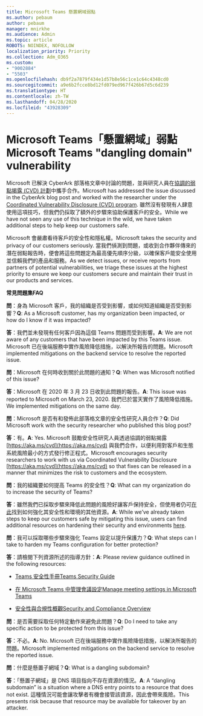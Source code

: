 ```yaml
---
title: Microsoft Teams 懸置網域弱點
ms.author: pebaum
author: pebaum
manager: mnirkhe
ms.audience: Admin
ms.topic: article
ROBOTS: NOINDEX, NOFOLLOW
localization_priority: Priority
ms.collection: Adm_O365
ms.custom:
- "9002884"
- "5503"
ms.openlocfilehash: db9f2a7879f434e1d57b8e56c1ce1c64c4348cd0
ms.sourcegitcommit: a9e6b2fcce8bd12fd079ed967f426b67d5c6d239
ms.translationtype: HT
ms.contentlocale: zh-TW
ms.lasthandoff: 04/28/2020
ms.locfileid: "43928309"
---
```

# <a name="microsoft-teams-dangling-domain-vulnerability"></a><span data-ttu-id="1f894-102">Microsoft Teams「懸置網域」弱點</span><span class="sxs-lookup"><span data-stu-id="1f894-102">Microsoft Teams "dangling domain" vulnerability</span></span>

<span data-ttu-id="1f894-103">Microsoft 已解決 CyberArk 部落格文章中討論的問題，並與研究人員在[協調的弱點揭露 (CVD) 計劃](https://aka.ms/cvd)中攜手合作。</span><span class="sxs-lookup"><span data-stu-id="1f894-103">Microsoft has addressed the issue discussed in the CyberArk blog post and worked with the researcher under the [Coordinated Vulnerability Disclosure (CVD) program](https://aka.ms/cvd).</span></span> <span data-ttu-id="1f894-104">雖然沒有發現有人肆意使用這項技巧，但我們仍採取了額外的步驟來協助保護客戶的安全。</span><span class="sxs-lookup"><span data-stu-id="1f894-104">While we have not seen any use of this technique in the wild, we have taken additional steps to help keep our customers safe.</span></span>

<span data-ttu-id="1f894-105">Microsoft 會嚴肅看待客戶的安全性和隱私權。</span><span class="sxs-lookup"><span data-stu-id="1f894-105">Microsoft takes the security and privacy of our customers seriously.</span></span> <span data-ttu-id="1f894-106">當我們偵測到問題，或收到合作夥伴傳來的潛在弱點報告時，便會將這些問題定為最高優先順序分級，以確保客戶能安全使用並信賴我們的產品和服務。</span><span class="sxs-lookup"><span data-stu-id="1f894-106">As we detect issues, or receive reports from partners of potential vulnerabilities, we triage these issues at the highest priority to ensure we keep our customers secure and maintain their trust in our products and services.</span></span>

<span data-ttu-id="1f894-107">**常見問題集**</span><span class="sxs-lookup"><span data-stu-id="1f894-107">**FAQ**</span></span>

<span data-ttu-id="1f894-108">**問**：身為 Microsoft 客戶，我的組織是否受到影響，或如何知道組織是否受到影響？</span><span class="sxs-lookup"><span data-stu-id="1f894-108">**Q**: As a Microsoft customer, has my organization been impacted, or how do I know if it was impacted?</span></span>

<span data-ttu-id="1f894-109">**答**：我們並未發現有任何客戶因為這個 Teams 問題而受到影響。</span><span class="sxs-lookup"><span data-stu-id="1f894-109">**A**: We are not aware of any customers that have been impacted by this Teams issue.</span></span> <span data-ttu-id="1f894-110">Microsoft 已在後端服務中實作風險降低措施，以解決所報告的問題。</span><span class="sxs-lookup"><span data-stu-id="1f894-110">Microsoft implemented mitigations on the backend service to resolve the reported issue.</span></span>

<span data-ttu-id="1f894-111">**問**：Microsoft 在何時收到關於此問題的通知？</span><span class="sxs-lookup"><span data-stu-id="1f894-111">**Q**: When was Microsoft notified of this issue?</span></span>

<span data-ttu-id="1f894-112">**答**：Microsoft 在 2020 年 3 月 23 日收到此問題的報告。</span><span class="sxs-lookup"><span data-stu-id="1f894-112">**A**: This issue was reported to Microsoft on March 23, 2020.</span></span> <span data-ttu-id="1f894-113">我們已於當天實作了風險降低措施。</span><span class="sxs-lookup"><span data-stu-id="1f894-113">We implemented mitigations on the same day.</span></span>

<span data-ttu-id="1f894-114">**問**：Microsoft 是否有和發佈此部落格文章的安全性研究人員合作？</span><span class="sxs-lookup"><span data-stu-id="1f894-114">**Q**: Did Microsoft work with the security researcher who published this blog post?</span></span>

<span data-ttu-id="1f894-115">**答**：有。</span><span class="sxs-lookup"><span data-stu-id="1f894-115">**A**: Yes.</span></span> <span data-ttu-id="1f894-116">Microsoft 鼓勵安全性研究人員透過協調的弱點揭露 [https://aka.ms/cvd](https://aka.ms/cvd) 與我們合作，以便利用對客戶和生態系統風險最小的方式發行修正程式。</span><span class="sxs-lookup"><span data-stu-id="1f894-116">Microsoft encourages security researchers to work with us via Coordinated Vulnerability Disclosure [https://aka.ms/cvd](https://aka.ms/cvd) so that fixes can be released in a manner that minimizes the risk to customers and the ecosystem.</span></span>  

<span data-ttu-id="1f894-117">**問**：我的組織要如何提高 Teams 的安全性？</span><span class="sxs-lookup"><span data-stu-id="1f894-117">**Q**: What can my organization do to increase the security of Teams?</span></span>  

<span data-ttu-id="1f894-118">**答**：雖然我們已採取步驟來降低此問題的風險好讓客戶保持安全，但使用者仍可[在此](https://www.microsoft.com/microsoft-365/blog/2020/04/06/it-professionals-privacy-security-microsoft-teams/)找到如何強化其安全性和環境的其他資源。</span><span class="sxs-lookup"><span data-stu-id="1f894-118">**A**: While we’ve already taken steps to keep our customers safe by mitigating this issue, users can find additional resources on hardening their security and environments [here](https://www.microsoft.com/microsoft-365/blog/2020/04/06/it-professionals-privacy-security-microsoft-teams/).</span></span>  

<span data-ttu-id="1f894-119">**問**：我可以採取哪些步驟來強化 Teams 設定以提升保護力？</span><span class="sxs-lookup"><span data-stu-id="1f894-119">**Q**: What steps can I take to harden my Teams configuration for better protection?</span></span>

<span data-ttu-id="1f894-120">**答**：請檢閱下列資源所述的指導方針：</span><span class="sxs-lookup"><span data-stu-id="1f894-120">**A**: Please review guidance outlined in the following resources:</span></span> 

- [<span data-ttu-id="1f894-121">Teams 安全性手冊</span><span class="sxs-lookup"><span data-stu-id="1f894-121">Teams Security Guide</span></span>](https://docs.microsoft.com/microsoftteams/teams-security-guide)

- [<span data-ttu-id="1f894-122">在 Microsoft Teams 中管理會議設定</span><span class="sxs-lookup"><span data-stu-id="1f894-122">Manage meeting settings in Microsoft Teams</span></span>](https://docs.microsoft.com/microsoftteams/meeting-settings-in-teams)

- [<span data-ttu-id="1f894-123">安全性與合規性概觀</span><span class="sxs-lookup"><span data-stu-id="1f894-123">Security and Compliance Overview</span></span>](https://docs.microsoft.com/microsoftteams/security-compliance-overview)

<span data-ttu-id="1f894-124">**問**：是否需要採取任何特定動作來避免此問題？</span><span class="sxs-lookup"><span data-stu-id="1f894-124">**Q**: Do I need to take any specific action to be protected from this issue?</span></span>

<span data-ttu-id="1f894-125">**答**：不必。</span><span class="sxs-lookup"><span data-stu-id="1f894-125">**A**: No.</span></span> <span data-ttu-id="1f894-126">Microsoft 已在後端服務中實作風險降低措施，以解決所報告的問題。</span><span class="sxs-lookup"><span data-stu-id="1f894-126">Microsoft implemented mitigations on the backend service to resolve the reported issue.</span></span>

<span data-ttu-id="1f894-127">**問**：什麼是懸置子網域？</span><span class="sxs-lookup"><span data-stu-id="1f894-127">**Q**: What is a dangling subdomain?</span></span>

<span data-ttu-id="1f894-128">**答**：「懸置子網域」是 DNS 項目指向不存在資源的情況。</span><span class="sxs-lookup"><span data-stu-id="1f894-128">**A**:  A “dangling subdomain” is a situation where a DNS entry points to a resource that does not exist.</span></span>  <span data-ttu-id="1f894-129">這種情況可能會讓攻擊者有機會接管該資源，因此會帶來風險。</span><span class="sxs-lookup"><span data-stu-id="1f894-129">This presents risk because that resource may be available for takeover by an attacker.</span></span>
